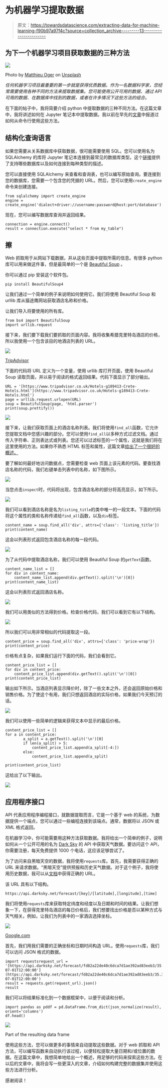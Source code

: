 # 为机器学习提取数据

> 原文：<https://towardsdatascience.com/extracting-data-for-machine-learning-f90b97a97f4c?source=collection_archive---------13----------------------->

## 为下一个机器学习项目获取数据的三种方法

![](img/63f6e707dcc00c4a47c00f11e0101fac.png)

Photo by [Matthieu Oger](https://unsplash.com/@matthieuoger?utm_source=unsplash&utm_medium=referral&utm_content=creditCopyText) on [Unsplash](https://unsplash.com/search/photos/crete?utm_source=unsplash&utm_medium=referral&utm_content=creditCopyText)

*任何机器学习项目最重要的第一步就是获得优质数据。作为一名数据科学家，您经常需要使用各种不同的方法来提取数据集。您可能使用公开可用的数据、通过 API 可用的数据、在数据库中找到的数据，或者在许多情况下这些方法的组合。*

在下面的帖子中，我将简要介绍 python 中提取数据的三种不同方法。在这篇文章中，我将讲述如何在 Jupyter 笔记本中提取数据。我以前在早先的[文章](/five-command-line-tools-for-data-science-29f04e5b9c16)中报道过如何从命令行使用这些方法。

## 结构化查询语言

如果您需要从关系数据库中获取数据，很可能需要使用 SQL。您可以使用名为 SQLAlchemy 的库将 Jupyter 笔记本连接到最常见的数据库类型。这个[链接](https://docs.sqlalchemy.org/en/13/core/engines.html#postgresql)提供了支持哪些数据库以及如何连接到每种类型的描述。

您可以直接使用 SQLAlchemy 来查看和查询表，也可以编写原始查询。要连接到您的数据库，您需要一个包含您的凭据的 URL。然后，您可以使用`create_engine`命令来创建连接。

```
from sqlalchemy import create_engine
engine = create_engine('dialect+driver://username:password@host:port/database')
```

现在，您可以编写数据库查询并返回结果。

```
connection = engine.connect()
result = connection.execute("select * from my_table")
```

## 擦

Web 抓取用于从网站下载数据，并从这些页面中提取所需的信息。有很多 python 库可以用来做这件事，但是最简单的一个是 [Beautiful Soup](https://www.crummy.com/software/BeautifulSoup/bs4/doc/) 。

你可以通过 pip 安装这个软件包。

```
pip install BeautifulSoup4
```

让我们通过一个简单的例子来说明如何使用它。我们将使用 Beautiful Soup 和 urllib 库从猫途鹰网站获取酒店名称和价格。

让我们导入将要使用的所有库。

```
from bs4 import BeautifulSoup
import urllib.request
```

接下来，我们要下载我们要抓取的页面内容。我将收集希腊克里特岛酒店的价格，所以我使用一个包含该目的地酒店列表的 URL。

![](img/4d94b0537accbc492f90889be3f2b9dc.png)

[TripAdvisor](https://www.tripadvisor.co.uk/Hotels-g189413-Crete-Hotels.html)

下面的代码将 URL 定义为一个变量，使用 urllib 库打开页面，使用 Beautiful Soup 读取页面，并以易于阅读的格式返回结果。代码下面显示了部分输出。

```
URL = '[https://www.tripadvisor.co.uk/Hotels-g189413-Crete-Hotels.html'](https://www.tripadvisor.co.uk/Hotels-g189413-Crete-Hotels.html')
page = urllib.request.urlopen(URL)
soup = BeautifulSoup(page, 'html.parser')
print(soup.prettify())
```

![](img/b9aa19cab33f2930c588532d748b8bfb.png)

接下来，让我们获取页面上的酒店名称列表。我们将使用`find_all`函数，它允许您提取文档中您感兴趣的部分。您可以使用`find_all`以多种方式过滤文档。通过传入字符串、正则表达式或列表。您还可以过滤标签的一个属性，这就是我们将在这里使用的方法。如果你不熟悉 HTML 标签和属性，这篇文章[给出了一个很好的概述。](https://en.wikipedia.org/wiki/HTML_attribute)

要了解如何最好地访问数据点，您需要检查 web 页面上该元素的代码。要查找酒店名称的代码，我们右键单击列表中的名称，如下图所示。

![](img/f4644a8fd66dd5583718b20786cbc90d.png)

当您点击`inspect`时，代码将出现，包含酒店名称的部分将高亮显示，如下所示。

![](img/d8cf8ee557cb68ad57777f7d654923d1.png)

我们可以看到酒店名称是名为`listing_title`的类中唯一的一段文本。下面的代码将这个属性的类和名称传递给`find_all`函数，以及`div`标签。

```
content_name = soup.find_all('div', attrs={'class': 'listing_title'})
print(content_name)
```

这会以列表形式返回包含酒店名称的每一段代码。

![](img/0e597dfc2bedfd0085aab27c028f12c6.png)

为了从代码中提取酒店名称，我们可以使用 Beautiful Soup 的`getText`函数。

```
content_name_list = []
for div in content_name:
    content_name_list.append(div.getText().split('\n')[0])
print(content_name_list)
```

这会以列表形式返回酒店名称。

![](img/c0373097c9bd90dd95ab4487aebbdd41.png)

我们可以用类似的方法得到价格。检查价格代码，我们可以看到它有以下结构。

![](img/e34c80dc4d88329d1fa72d6ddd175893.png)

所以我们可以用非常相似的代码提取这一段。

```
content_price = soup.find_all('div', attrs={'class': 'price-wrap'})
print(content_price)
```

价格有点复杂，如果我们运行下面的代码，我们会看到它。

```
content_price_list = []
for div in content_price:
    content_price_list.append(div.getText().split('\n')[0])
print(content_price_list)
```

输出如下所示。当酒店列表显示降价时，除了一些文本之外，还会返回原始价格和销售价格。为了使这个有用，我们只想返回酒店的实际价格，如果我们今天预订的话。

![](img/d839343499dca1c0d94047d0b623a784.png)

我们可以使用一些简单的逻辑来获得文本中显示的最后价格。

```
content_price_list = []
for a in content_price:
        a_split = a.getText().split('\n')[0]
        if len(a_split) > 5:
            content_price_list.append(a_split[-4:])
        else:
            content_price_list.append(a_split)  

print(content_price_list)
```

这给出了以下输出。

![](img/48e911cae24c52cb5dcb076258dbdb55.png)

## 应用程序接口

API 代表应用程序编程接口，就数据提取而言，它是一个基于 web 的系统，为数据提供一个端点，您可以通过一些编程连接到该端点。通常，数据将以 JSON 或 XML 格式返回。

在机器学习中，你可能需要用这种方法获取数据。我将给出一个简单的例子，说明如何从一个公开可用的名为 [Dark Sky](https://darksky.net/dev) 的 API 中获取天气数据。要访问这个 API，你需要注册，每天免费提供 1000 个电话，这应该足够尝试了。

为了访问来自黑暗天空的数据，我将使用`requests`库。首先，我需要获得正确的 URL 来请求数据。“黑暗天空”提供预报和历史天气数据。对于这个例子，我将使用历史数据，我可以从[文档](https://darksky.net/dev/docs#time-machine-request)中获得正确的 URL。

该 URL 具有以下结构。

```
https://api.darksky.net/forecast/[key]/[latitude],[longitude],[time]
```

我们将使用`requests`库来获取特定纬度和经度以及日期和时间的结果。让我们想象一下，在获得克里特岛酒店的每日价格后，我们想要找出价格是否以某种方式与天气相关。例如，让我们为列表中的一家酒店选择坐标。

![](img/da49b03a304818b423570187d0baed79.png)

[Google.com](https://www.google.com/search?q=mitsis+laguna+resort+%26+spa+latitude+and+longitude&oq=mitsis+laguna+resort+%26+spa+latit&aqs=chrome.2.69i57j33l3.7096j0j7&sourceid=chrome&ie=UTF-8)

首先，我们用我们需要的正确坐标和日期时间构造 URL。使用`requests`库，我们可以访问 JSON 格式的数据。

```
import requestsrequest_url = '[https://api.darksky.net/forecast/fd82a22de40c6dca7d1ae392ad83eeb3/35.3378,-25.3741,2019-07-01T12:00:00'](https://api.darksky.net/forecast/fd82a22de40c6dca7d1ae392ad83eeb3/35.3378,-25.3741,2019-07-01T12:00:00')
result = requests.get(request_url).json()
result
```

我们可以将结果标准化到一个数据框架中，以便于阅读和分析。

```
import pandas as pddf = pd.DataFrame.from_dict(json_normalize(result), orient='columns')
df.head()
```

![](img/b10c8fe7e147d785f9e8d30267a0b13a.png)

Part of the resulting data frame

使用这些方法，您可以做更多的事情来自动提取这些数据。对于 web 抓取和 API 方法，可以编写函数来自动执行该过程，以便轻松提取大量日期和/或位置的数据。在这篇文章中，我想简单地给出一个概述，用足够的代码来探索这些方法。在以后的文章中，我将会写一些更深入的文章，介绍如何构建完整的数据集并使用这些方法进行分析。

感谢阅读！